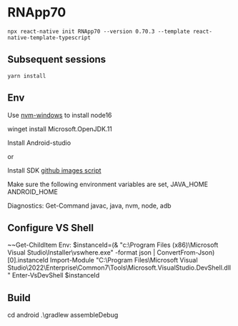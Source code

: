 # RNApp70

`npx react-native init RNApp70 --version 0.70.3 --template react-native-template-typescript`

## Subsequent sessions
`yarn install`

## Env

Use [nvm-windows](https://github.com/coreybutler/nvm-windows) to install node16

winget install Microsoft.OpenJDK.11

Install Android-studio

or 

Install SDK [github images script](https://github.com/actions/runner-images/blob/main/images/win/scripts/Installers/Install-AndroidSDK.ps1)

Make sure the following environment variables are set,
JAVA_HOME
ANDROID_HOME

Diagnostics:
Get-Command javac, java, nvm, node, adb


## Configure VS Shell
~~Get-ChildItem Env:
$instanceId=(& "c:\Program Files (x86)\Microsoft Visual Studio\Installer\vswhere.exe" -format json  | ConvertFrom-Json)[0].instanceId
Import-Module "C:\Program Files\Microsoft Visual Studio\2022\Enterprise\Common7\Tools\Microsoft.VisualStudio.DevShell.dll"
Enter-VsDevShell $instanceId


## Build
cd android
.\gradlew assembleDebug


